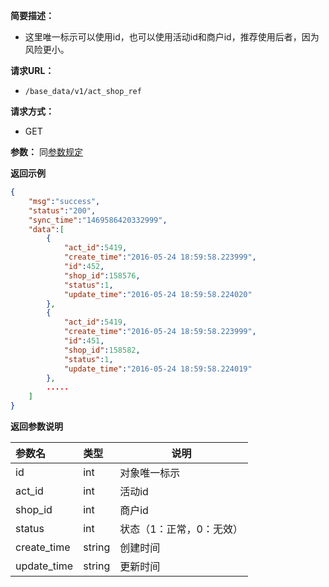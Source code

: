 **简要描述：**

- 这里唯一标示可以使用id，也可以使用活动id和商户id，推荐使用后者，因为风险更小。

**请求URL：**
- `/base_data/v1/act_shop_ref`

**请求方式：**
- GET

**参数：**
同[参数规定](http://doc.shuabeiapp.com/index.php?s=/1&page_id=3)

 **返回示例**

```json
{
    "msg":"success",
    "status":"200",
    "sync_time":"1469586420332999",
    "data":[
        {
            "act_id":5419,
            "create_time":"2016-05-24 18:59:58.223999",
            "id":452,
            "shop_id":158576,
            "status":1,
            "update_time":"2016-05-24 18:59:58.224020"
        },
        {
            "act_id":5419,
            "create_time":"2016-05-24 18:59:58.223999",
            "id":451,
            "shop_id":158582,
            "status":1,
            "update_time":"2016-05-24 18:59:58.224019"
        },
        .....
    ]
}
```

 **返回参数说明** 

|参数名|类型|说明|
|:-----  |:-----|-----                           |
|id |int   |对象唯一标示  |
|act_id |int   |活动id  |
|shop_id |int   |商户id  |
|status|int|状态（1：正常，0：无效）|
|create_time|string|创建时间|
|update_time|string|更新时间|
